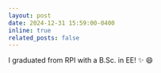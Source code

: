 ```yaml
---
layout: post
date: 2024-12-31 15:59:00-0400
inline: true
related_posts: false
---
```


I graduated from RPI with a B.Sc. in EE! :sparkles: :smile:
